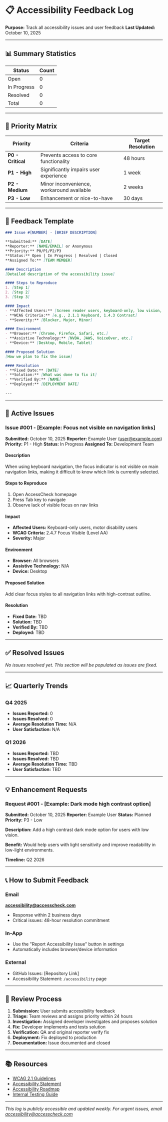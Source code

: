 # 📋 Accessibility Feedback Log
**Purpose:** Track all accessibility issues and user feedback
**Last Updated:** October 10, 2025

---

## 📊 Summary Statistics

| Status | Count |
|--------|-------|
| Open | 0 |
| In Progress | 0 |
| Resolved | 0 |
| Total | 0 |

---

## 🎯 Priority Matrix

| Priority | Criteria | Target Resolution |
|----------|----------|-------------------|
| **P0 - Critical** | Prevents access to core functionality | 48 hours |
| **P1 - High** | Significantly impairs user experience | 1 week |
| **P2 - Medium** | Minor inconvenience, workaround available | 2 weeks |
| **P3 - Low** | Enhancement or nice-to-have | 30 days |

---

## 📝 Feedback Template

```markdown
### Issue #[NUMBER] - [BRIEF DESCRIPTION]

**Submitted:** [DATE]
**Reporter:** [NAME/EMAIL] or Anonymous
**Priority:** P0/P1/P2/P3
**Status:** Open | In Progress | Resolved | Closed
**Assigned To:** [TEAM MEMBER]

#### Description
[Detailed description of the accessibility issue]

#### Steps to Reproduce
1. [Step 1]
2. [Step 2]
3. [Step 3]

#### Impact
- **Affected Users:** [Screen reader users, keyboard-only, low vision, etc.]
- **WCAG Criteria:** [e.g., 2.1.1 Keyboard, 1.4.3 Contrast]
- **Severity:** [Blocker, Major, Minor]

#### Environment
- **Browser:** [Chrome, Firefox, Safari, etc.]
- **Assistive Technology:** [NVDA, JAWS, VoiceOver, etc.]
- **Device:** [Desktop, Mobile, Tablet]

#### Proposed Solution
[How we plan to fix the issue]

#### Resolution
- **Fixed Date:** [DATE]
- **Solution:** [What was done to fix it]
- **Verified By:** [NAME]
- **Deployed:** [DEPLOYMENT DATE]

---
```

---

## 🐛 Active Issues

### Issue #001 - [Example: Focus not visible on navigation links]

**Submitted:** October 10, 2025
**Reporter:** Example User (user@example.com)
**Priority:** P1 - High
**Status:** In Progress
**Assigned To:** Development Team

#### Description
When using keyboard navigation, the focus indicator is not visible on main navigation links, making it difficult to know which link is currently selected.

#### Steps to Reproduce
1. Open AccessCheck homepage
2. Press Tab key to navigate
3. Observe lack of visible focus on nav links

#### Impact
- **Affected Users:** Keyboard-only users, motor disability users
- **WCAG Criteria:** 2.4.7 Focus Visible (Level AA)
- **Severity:** Major

#### Environment
- **Browser:** All browsers
- **Assistive Technology:** N/A
- **Device:** Desktop

#### Proposed Solution
Add clear focus styles to all navigation links with high-contrast outline.

#### Resolution
- **Fixed Date:** TBD
- **Solution:** TBD
- **Verified By:** TBD
- **Deployed:** TBD

---

## ✅ Resolved Issues

*No issues resolved yet. This section will be populated as issues are fixed.*

---

## 📈 Quarterly Trends

### Q4 2025
- **Issues Reported:** 0
- **Issues Resolved:** 0
- **Average Resolution Time:** N/A
- **User Satisfaction:** N/A

### Q1 2026
- **Issues Reported:** TBD
- **Issues Resolved:** TBD
- **Average Resolution Time:** TBD
- **User Satisfaction:** TBD

---

## 💡 Enhancement Requests

### Request #001 - [Example: Dark mode high contrast option]

**Submitted:** October 10, 2025
**Reporter:** Example User
**Status:** Planned
**Priority:** P3 - Low

**Description:**
Add a high contrast dark mode option for users with low vision.

**Benefit:**
Would help users with light sensitivity and improve readability in low-light environments.

**Timeline:** Q2 2026

---

## 📞 How to Submit Feedback

### Email
**accessibility@accesscheck.com**
- Response within 2 business days
- Critical issues: 48-hour resolution commitment

### In-App
- Use the "Report Accessibility Issue" button in settings
- Automatically includes browser/device information

### External
- GitHub Issues: [Repository Link]
- Accessibility Statement: `/accessibility` page

---

## 🔄 Review Process

1. **Submission:** User submits accessibility feedback
2. **Triage:** Team reviews and assigns priority within 24 hours
3. **Investigation:** Assigned developer investigates and proposes solution
4. **Fix:** Developer implements and tests solution
5. **Verification:** QA and original reporter verify fix
6. **Deployment:** Fix deployed to production
7. **Documentation:** Issue documented and closed

---

## 📚 Resources

- [WCAG 2.1 Guidelines](https://www.w3.org/WAI/WCAG21/quickref/)
- [Accessibility Statement](/accessibility)
- [Accessibility Roadmap](./ACCESSIBILITY_ROADMAP.md)
- [Internal Testing Guide](./docs/accessibility-testing.md)

---

*This log is publicly accessible and updated weekly. For urgent issues, email accessibility@accesscheck.com*
